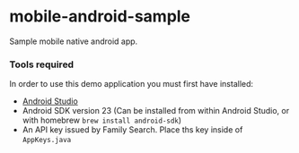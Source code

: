 # mobile-android-sample
Sample mobile native android app.

### Tools required
In order to use this demo application you must first have installed:
* [Android Studio](https://developer.android.com/studio/index.html)
* Android SDK version 23 (Can be installed from within Android Studio, or with homebrew `brew install android-sdk`)
* An API key issued by Family Search. Place ths key inside of `AppKeys.java`